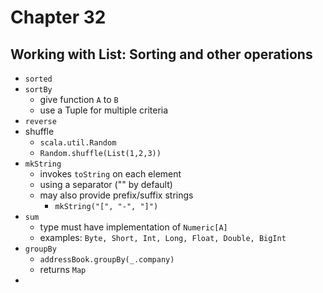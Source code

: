 # Chapter 32

## Working with List: Sorting and other operations
- `sorted`
- `sortBy`
  - give function `A` to `B`
  - use a Tuple for multiple criteria
- `reverse`
- shuffle
  - `scala.util.Random`
  - `Random.shuffle(List(1,2,3))`
- `mkString`
  - invokes `toString` on each element
  - using a separator ("" by default)
  - may also provide prefix/suffix strings
    - `mkString("[", "-", "]")`
- `sum`
  - type must have implementation of `Numeric[A]`
  - examples: `Byte, Short, Int, Long, Float, Double, BigInt`
- `groupBy`
  - `addressBook.groupBy(_.company)`
  - returns `Map`
- 
